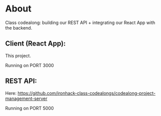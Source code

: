 # About

Class codealong: building our REST API + integrating our React App with the backend.

## Client (React App):

This project.

Running on PORT 3000


## REST API:

Here: https://github.com/ironhack-class-codealongs/codealong-project-management-server

Running on PORT 5000

